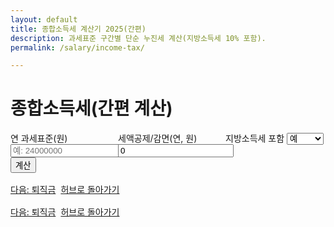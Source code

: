 ```yaml
---
layout: default
title: 종합소득세 계산기 2025(간편)
description: 과세표준 구간별 단순 누진세 계산(지방소득세 10% 포함).
permalink: /salary/income-tax/

---
```


# 종합소득세(간편 계산)

<form id="it-form" onsubmit="event.preventDefault(); calcIT();">
  <div style="display:grid;grid-template-columns:repeat(3,minmax(0,1fr));gap:12px">
    <label>연 과세표준(원)
      <input type="number" id="it-base" placeholder="예: 24000000" required>
    </label>
    <label>세액공제/감면(연, 원)
      <input type="number" id="it-credit" value="0">
    </label>
    <label>지방소득세 포함
      <select id="it-local"><option value="yes">예</option><option value="no">아니오</option></select>
    </label>
  </div>
  <button class="btn" type="submit">계산</button>
</form>

<div id="it-out" class="result-box"></div>

<div class="btn-row" style="display:flex;gap:8px;flex-wrap:wrap;margin-top:16px">
  <a class="btn" href="/salary/retirement/">다음: 퇴직금</a>
  <a class="btn ghost" href="/salary/">허브로 돌아가기</a>
</div>

<script>
const fmt = n => (Math.round(n)).toLocaleString('ko-KR');
function pit(base){
  // 간단 누진(예시 구간) — 실제 연도별 세율표로 교체 권장
  const br = [
    {up: 12_000_000, rate:0.06,  ded:0},
    {up: 46_000_000, rate:0.15,  ded:1_080_000},
    {up: 88_000_000, rate:0.24,  ded:5_220_000},
    {up:150_000_000, rate:0.35,  ded:14_900_000},
    {up:300_000_000, rate:0.38,  ded:19_400_000},
    {up:500_000_000, rate:0.40,  ded:25_400_000},
    {up:1_000_000_000, rate:0.42, ded:35_400_000},
    {up:Infinity, rate:0.45,     ded:65_400_000}
  ];
  for (const b of br){ if (base <= b.up) return Math.round(base*b.rate - b.ded); }
  return 0;
}
function calcIT(){
  const base = Math.max(0, Number(document.getElementById('it-base').value)||0);
  const credit = Math.max(0, Number(document.getElementById('it-credit').value)||0);
  const localYes = document.getElementById('it-local').value === 'yes';
  let tax = Math.max(0, pit(base) - credit);
  const local = localYes ? Math.round(tax*0.1) : 0;
  document.getElementById('it-out').classList.add('show');
  document.getElementById('it-out').innerHTML = `
    <div class="card p-3"><div class="title">종합소득세(간편)</div>
    <ul><li>국세: ${fmt(tax)} 원</li>${localYes?`<li>지방세: ${fmt(local)} 원</li>`:''}
    <li><strong>합계:</strong> ${fmt(tax+local)} 원</li></ul>
    <small class="muted">※ 단순화된 계산입니다. 실제 신고는 홈택스를 참고하세요.</small>
    </div>`;
}
</script>

<div class="btn-row" style="display:flex;gap:8px;flex-wrap:wrap;margin-top:16px">
  <a class="btn" href="/salary/retirement/">다음: 퇴직금</a>
  <a class="btn ghost" href="/salary/">허브로 돌아가기</a>
</div>

<script type="application/ld+json">{"@context":"https://schema.org","@type":"BreadcrumbList","itemListElement":[
  {"@type":"ListItem","position":1,"name":"급여·소득","item":"https://calculator.khaistory.com/salary/"},
  {"@type":"ListItem","position":2,"name":"연봉 실수령 계산기","item":"https://calculator.khaistory.com/salary/income-tax/"}
]}</script>

<script type="application/ld+json">
{
  "@context":"https://schema.org",
  "@type":"FAQPage",
  "mainEntity":[
    {"@type":"Question","name":"간편 계산과 실제 신고 금액이 다를 수 있나요?","acceptedAnswer":{"@type":"Answer","text":"간편 계산은 안내용이며 실제 신고는 공제 항목과 소득 구분에 따라 달라질 수 있습니다."}},
    {"@type":"Question","name":"연도 변경은 어떻게 반영되나요?","acceptedAnswer":{"@type":"Answer","text":"세율·상한 변경은 데이터 파일을 갱신하면 자동 반영되도록 설계할 수 있습니다."}}
  ]
}
</script>

